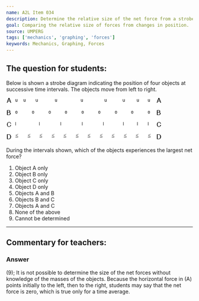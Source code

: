 ```yaml
---
name: A2L Item 034
description: Determine the relative size of the net force from a strobe diagram.
goal: Comparing the relative size of forces from changes in position.
source: UMPERG
tags: ['mechanics', 'graphing', 'forces']
keywords: Mechanics, Graphing, Forces
---
```


## The question for students:

Below is shown a strobe diagram indicating the position of four objects
at successive time intervals.  The objects move from left to right.

![Item034_fig1.gif](../images/Item034_fig1.gif)

During the intervals shown, which of the objects experiences the largest
net force?

1. Object A only
2. Object B only
3. Object C only
4. Object D only
5. Objects A and B
6. Objects B and C
7. Objects A and C
8. None of the above
9. Cannot be determined


<hr/>

## Commentary for teachers:

### Answer

(9); It is not possible to determine the size of the net forces without
knowledge of the masses of the objects. Because the horizontal force in
(A) points initially to the left, then to the right, students may say
that the net force is zero, which is true only for a time average.
